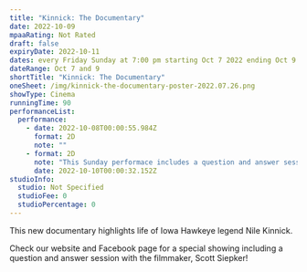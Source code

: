 ```yaml
---
title: "Kinnick: The Documentary"
date: 2022-10-09
mpaaRating: Not Rated
draft: false
expiryDate: 2022-10-11
dates: every Friday Sunday at 7:00 pm starting Oct 7 2022 ending Oct 9 2022
dateRange: Oct 7 and 9
shortTitle: "Kinnick: The Documentary"
oneSheet: /img/kinnick-the-documentary-poster-2022.07.26.png
showType: Cinema
runningTime: 90
performanceList:
  performance:
    - date: 2022-10-08T00:00:55.984Z
      format: 2D
      note: ""
    - format: 2D
      note: "This Sunday performace includes a question and answer session with the filmmaker, Scott Siepker!"
      date: 2022-10-10T00:00:32.152Z
studioInfo:
  studio: Not Specified
  studioFee: 0
  studioPercentage: 0
---
```

This new documentary highlights life of Iowa Hawkeye legend Nile Kinnick.

Check our website and Facebook page for a special showing including a question and answer session with the filmmaker, Scott Siepker!